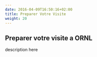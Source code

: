 ```yaml
---
date: 2016-04-09T16:50:16+02:00
title: Preparer Votre Visite
weight: 20
---
```


## Preparer votre visite a ORNL

description here